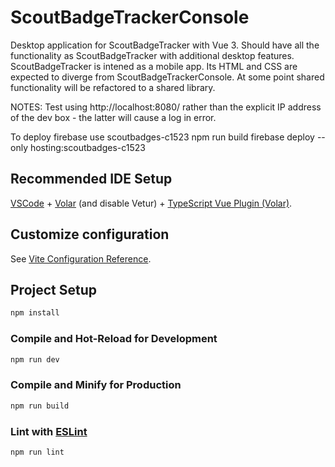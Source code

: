 # ScoutBadgeTrackerConsole

Desktop application for ScoutBadgeTracker with Vue 3.
Should have all the functionality as ScoutBadgeTracker with additional desktop features.
ScoutBadgeTracker is intened as a mobile app. Its HTML and CSS are expected to diverge
from ScoutBadgeTrackerConsole. At some point shared functionality will be refactored to
a shared library.

NOTES:
Test using http://localhost:8080/ rather than the explicit IP address of the dev box - the latter will cause a log in error.

To deploy
firebase use scoutbadges-c1523
npm run build
firebase deploy --only hosting:scoutbadges-c1523

## Recommended IDE Setup

[VSCode](https://code.visualstudio.com/) + [Volar](https://marketplace.visualstudio.com/items?itemName=Vue.volar) (and disable Vetur) + [TypeScript Vue Plugin (Volar)](https://marketplace.visualstudio.com/items?itemName=Vue.vscode-typescript-vue-plugin).

## Customize configuration

See [Vite Configuration Reference](https://vitejs.dev/config/).

## Project Setup

```sh
npm install
```

### Compile and Hot-Reload for Development

```sh
npm run dev
```

### Compile and Minify for Production

```sh
npm run build
```

### Lint with [ESLint](https://eslint.org/)

```sh
npm run lint
```
